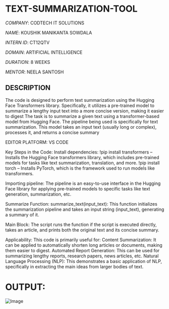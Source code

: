# TEXT-SUMMARIZATION-TOOL

*COMPANY*: CODTECH IT SOLUTIONS

*NAME*: KOUSHIK MANIKANTA SOWDALA

*INTERN ID*: CT12QTV

*DOMAIN*: ARTIFICIAL INTELLIGENCE

*DURATION*: 8 WEEKS

*MENTOR*: NEELA SANTOSH

## DESCRIPTION
The code is designed to perform text summarization using the Hugging Face Transformers library. Specifically, it utilizes a pre-trained model to summarize a lengthy input text into a more concise version, making it easier to digest The task is to summarize a given text using a transformer-based model from Hugging Face. The pipeline being used is specifically for text summarization. This model takes an input text (usually long or complex), processes it, and returns a concise summary

EDITOR PLATFORM: VS CODE

Key Steps in the Code:
Install dependencies:
!pip install transformers – Installs the Hugging Face transformers library, which includes pre-trained models for tasks like text summarization, translation, and more.
!pip install torch – Installs PyTorch, which is the framework used to run models like transformers.

Importing pipeline:
The pipeline is an easy-to-use interface in the Hugging Face library for applying pre-trained models to specific tasks like text generation, summarization, etc.

Summarize Function:
summarize_text(input_text): This function initializes the summarization pipeline and takes an input string (input_text), generating a summary of it.

Main Block:
The script runs the function if the script is executed directly, takes an article, and prints both the original text and its concise summary.

Applicability:
This code is primarily useful for:
Content Summarization: It can be applied to automatically shorten long articles or documents, making them easier to digest.
Automated Report Generation: This can be used for summarizing lengthy reports, research papers, news articles, etc.
Natural Language Processing (NLP): This demonstrates a basic application of NLP, specifically in extracting the main ideas from larger bodies of text.

# OUTPUT:
![Image](https://github.com/user-attachments/assets/4021f026-2803-4d09-94dd-c6cb8d6f80b3)

